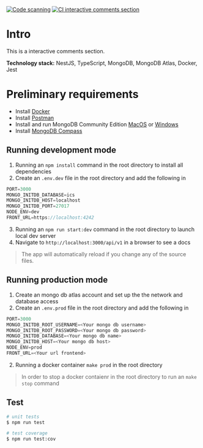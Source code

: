 [![Code scanning](https://github.com/altitlin/interactive-comments-section-v2-back/actions/workflows/codeql-analysis.yml/badge.svg?branch=dev&event=push)](https://github.com/altitlin/interactive-comments-section-v2-back/actions/workflows/codeql-analysis.yml)
[![CI interactive comments section](https://github.com/altitlin/interactive-comments-section-v2-back/actions/workflows/ci-ics.yml/badge.svg?branch=dev&event=push)](https://github.com/altitlin/interactive-comments-section-v2-back/actions/workflows/ci-ics.yml)

# Intro

This is a interactive comments section.

**Technology stack:** NestJS, TypeScript, MongoDB, MongoDB Atlas, Docker, Jest

# Preliminary requirements
* Install [Docker](https://www.docker.com/)
* Install [Postman](https://www.postman.com/downloads/)
* Install and run MongoDB Community Edition [MacOS](https://www.mongodb.com/docs/manual/tutorial/install-mongodb-on-os-x/) or [Windows](https://www.mongodb.com/docs/manual/tutorial/install-mongodb-on-windows/)
* Install [MongoDB Compass](https://www.mongodb.com/try/download/compass2)

## Running development mode
1. Running an ```npm install``` command in the root directory to install all dependencies
2. Create an ```.env.dev``` file in the root directory and add the following in
````javascript
PORT=3000
MONGO_INITDB_DATABASE=ics
MONGO_INITDB_HOST=localhost
MONGO_INITDB_PORT=27017
NODE_ENV=dev
FRONT_URL=https://localhost:4242
````
3. Running an ```npm run start:dev``` command in the root directory to launch local dev server
4. Navigate to `http://localhost:3000/api/v1` in a browser to see a docs

> The app will automatically reload if you change any of the source files.

## Running production mode
1. Create an mongo db atlas account and set up the the network and database access
2. Create an ```.env.prod``` file in the root directory and add the following in
````javascript
PORT=3000
MONGO_INITDB_ROOT_USERNAME=<Your mongo db username>
MONGO_INITDB_ROOT_PASSWORD=<Your mongo db password>
MONGO_INITDB_DATABASE=<Your mongo db name>
MONGO_INITDB_HOST=<Your mongo db host>
NODE_ENV=prod
FRONT_URL=<Your url frontend>
````
2. Running a docker container ```make prod``` in the root directory

> In order to stop a docker contaienr in the root directory to run an ```make stop``` command

## Test

```bash
# unit tests
$ npm run test

# test coverage
$ npm run test:cov
```
